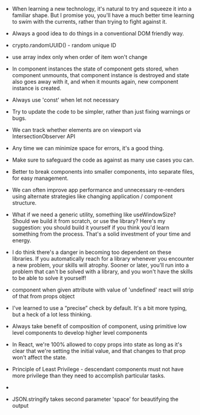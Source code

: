 - When learning a new technology, it's natural to try and squeeze it into a familiar shape. But I promise you, you'll have a much better time learning to swim with the currents, rather than trying to fight against it.

- Always a good idea to do things in a conventional DOM friendly way.
  
- crypto.randomUUID() - random unique ID
  
- use array index only when order of item won't change

- In component instances the state of component gets stored, when component unmounts, that component instance is destroyed and state also goes away with it, and when it mounts again, new component instance is created.

- Always use 'const' when let not necessary
  
- Try to update the code to be simpler, rather than just fixing warnings or bugs.
  
- We can track whether elements are on viewport via IntersectionObserver API
  
- Any time we can minimize space for errors, it's a good thing.

- Make sure to safeguard the code as against as many use cases you can.
  
- Better to break components into smaller components, into separate files, for easy management.
  
- We can often improve app performance and unnecessary re-renders using alternate strategies like changing application / component structure.
  
- What if we need a generic utility, something like useWindowSize? Should we build it from scratch, or use the library? Here's my suggestion: you should build it yourself if you think you'd learn something from the process. That's a solid investment of your time and energy.

- I do think there's a danger in becoming too dependent on these libraries. If you automatically reach for a library whenever you encounter a new problem, your skills will atrophy. Sooner or later, you'll run into a problem that can't be solved with a library, and you won't have the skills to be able to solve it yourself!

- component when given attribute with value of 'undefined' react will strip of that from props object

- I've learned to use a “precise” check by default. It's a bit more typing, but a heck of a lot less thinking.
  
- Always take benefit of composition of component, using primitive low level  components to develop higher level components

- In React, we're 100% allowed to copy props into state as long as it's clear that we're setting the initial value, and that changes to that prop won't affect the state.

- Principle of Least Privilege - descendant components must not have more privilege than they need to accomplish particular tasks.
- 
- JSON.stringify takes second parameter 'space' for beautifying the output